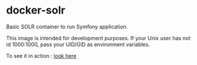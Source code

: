 # docker-solr

Basic SOLR container to run Symfony application.

This image is intended for development purposes. If your Unix user has not id 1000:1000, pass your UID/GID as environment variables.


To see it in action : [look here](https://github.com/arnaudschaeffer/docker-symfony)